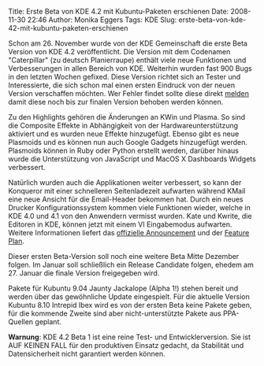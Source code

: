 Title: Erste Beta von KDE 4.2 mit Kubuntu-Paketen erschienen
Date: 2008-11-30 22:46
Author: Monika Eggers
Tags: KDE
Slug: erste-beta-von-kde-42-mit-kubuntu-paketen-erschienen

Schon am 26. November wurde von der KDE Gemeinschaft die erste Beta
Version von KDE 4.2 veröffentlicht. Die Version mit dem Codenamen
"Caterpillar" (zu deutsch Planierraupe) enthält viele neue Funktionen
und Verbesserungen in allen Bereich von KDE. Weiterhin wurden fast 900
Bugs in den letzten Wochen gefixed. Diese Version richtet sich an Tester
und Interessierte, die sich schon mal einen ersten Eindruck von der
neuen Version verschaffen möchten. Wer Fehler findet sollte diese direkt
[melden](http://bugs.kde.org "http://bugs.kde.org")
damit diese noch bis zur finalen Version behoben werden können.


Zu den Highlights gehören die Änderungen an KWin und Plasma. So sind die
Composite Effekte in Abhängigkeit von der Hardwareunterstützung
aktiviert und es wurden neue Effekte hinzugefügt. Ebenso gibt es neue
Plasmoids und es können nun auch Google Gadgets hinzugefügt werden.
Plasmoids können in Ruby oder Python erstellt werden, darüber hinaus
wurde die Unterstützung von JavaScript und MacOS X Dashboards Widgets
verbessert.


<!--break--><!--break-->

Natürlich wurden auch die Applikationen weiter verbessert, so kann der
Konqueror mit einer schnelleren Seitenladezeit aufwarten während KMail
eine neue Ansicht für die Email-Header bekommen hat. Durch ein neues
Drucker Konfigurationssystem kommen viele Funktionen wieder, welche in
KDE 4.0 und 4.1 von den Anwendern vermisst wurden. Kate und Kwrite, die
Editoren in KDE, können jetzt mit einem VI Eingabemodus aufwarten.
Weitere Informationen liefert das [offizielle
Announcement](http://www.kde.org/announcements/announce-4.2-beta1.php "http://www.kde.org/announcements/announce-4.2-beta1.php") und der [Feature
Plan](http://techbase.kde.org/Schedules/KDE4/4.2_Feature_Plan "http://techbase.kde.org/Schedules/KDE4/4.2_Feature_Plan").


Dieser ersten Beta-Version soll noch eine weitere Beta Mitte Dezember
folgen. Im Januar soll schließlich ein Release Candidate folgen, ehedem
am 27. Januar die finale Version freigegeben wird.


Pakete für Kubuntu 9.04 Jaunty Jackalope (Alpha 1!) stehen bereit und
werden über das gewöhnliche Update eingespielt. Für die aktuelle Version
Kubuntu 8.10 Intrepid Ibex wird es von der ersten Beta keine Pakete
geben, für die kommende Zweite sind aber nicht-unterstützte Pakete aus
PPA-Quellen geplant.


**Warnung**: KDE 4.2 Beta 1 ist eine reine Test- und Entwicklerversion.
Sie ist AUF KEINEN FALL für den produktiven Einsatz gedacht, da
Stabilität und Datensicherheit nicht garantiert werden können.



